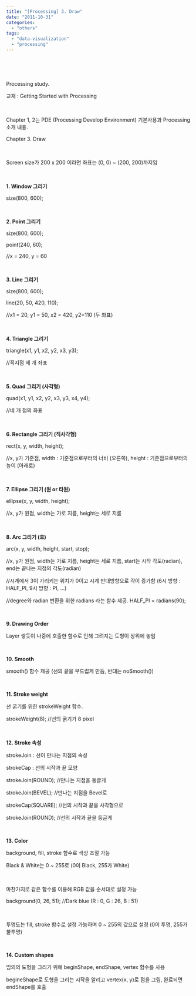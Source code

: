 ```yaml
---
title: "[Processing] 3. Draw"
date: "2011-10-31"
categories: 
  - "others"
tags: 
  - "data-visualization"
  - "processing"
---
```


 

 

Processing study.

교재 : Getting Started with Processing

 

Chapter 1, 2는 PDE (Processing Develop Environment) 기본사용과 Processing 소개 내용.

Chapter 3. Draw

 

Screen size가 200 x 200 이라면 좌표는 (0, 0) ~ (200, 200)까지임

 

**1\. Window 그리기**

size(800, 600);

 

**2\. Point 그리기**

size(800, 600);

point(240, 60);

//x = 240, y = 60

 

**3\. Line 그리기**

size(800, 600);

line(20, 50, 420, 110);

//x1 = 20, y1 = 50, x2 = 420, y2=110 (두 좌표)

 

**4\. Triangle 그리기**

triangle(x1, y1, x2, y2, x3, y3);

//꼭지점 세 개 좌표

 

**5\. Quad 그리기 (사각형)**

quad(x1, y1, x2, y2, x3, y3, x4, y4);

//네 개 점의 좌표

 

**6\. Rectangle 그리기 (직사각형)**

rect(x, y, width, height);

//x, y가 기준점, width : 기준점으로부터의 너비 (오른쪽), height : 기준점으로부터의 높이 (아래로)

 

**7\. Ellipse 그리기 (원 or 타원)**

ellipse(x, y, width, height);

//x, y가 원점, width는 가로 지름, height는 세로 지름

 

**8\. Arc 그리기 (호)**

arc(x, y, width, height, start, stop);

//x, y가 원점, width는 가로 지름, height는 세로 지름, start는 시작 각도(radian), end는 끝나는 지점의 각도(radian)

//시계에서 3이 가리키는 위치가 0이고 시계 반대방향으로 각이 증가함 (6시 방향 : HALF\_PI, 9시 방향 : PI, ...)

//degree와 radian 변환을 위한 radians 라는 함수 제공. HALF\_PI = radians(90);

 

**9\. Drawing Order**

Layer 쌓듯이 나중에 호출한 함수로 인해 그려지는 도형이 상위에 놓임

 

**10\. Smooth**

smooth() 함수 제공 (선의 끝을 부드럽게 만듬, 반대는 noSmooth())

 

**11\. Stroke weight**

선 굵기를 위한 strokeWeight 함수.

strokeWeight(8); //선의 굵기가 8 pixel

 

**12\. Stroke 속성**

strokeJoin : 선이 만나는 지점의 속성

strokeCap : 선의 시작과 끝 모양

strokeJoin(ROUND); //만나는 지점을 둥글게

strokeJoin(BEVEL); //만나는 지점을 Bevel로

strokeCap(SQUARE); //선의 시작과 끝을 사각형으로

strokeJoin(ROUND); //선의 시작과 끝을 둥글게

 

**13\. Color**

background, fill, stroke 함수로 색상 조절 가능

Black & White는 0 ~ 255로 (0이 Black, 255가 White)

 

마찬가지로 같은 함수를 이용해 RGB 값을 순서대로 설정 가능

background(0, 26, 51); //Dark blue (R : 0, G : 26, B : 51)

 

투명도는 fill, stroke 함수로 설정 가능하며 0 ~ 255의 값으로 설정 (0이 투명, 255가 불투명)

 

**14\. Custom shapes**

임의의 도형을 그리기 위해 beginShape, endShape, vertex 함수를 사용

begineShape로 도형을 그리는 시작을 알리고 vertex(x, y)로 점을 그림, 완료되면 endShape를 호출
